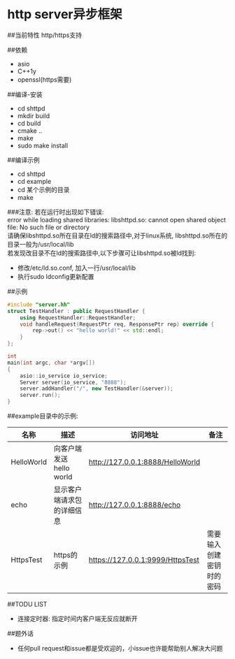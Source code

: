 http server异步框架
===================

##当前特性
http/https支持

##依赖
- asio  
- C++1y  
- openssl(https需要)  

##编译-安装
- cd shttpd  
- mkdir build  
- cd build  
- cmake ..  
- make  
- sudo make install

##编译示例
- cd shttpd  
- cd example  
- cd 某个示例的目录  
- make  

###注意:
若在运行时出现如下错误:  
error while loading shared libraries: libshttpd.so: cannot open shared object file: No such file or directory  
请确保libshttpd.so所在目录在ld的搜索路径中,对于linux系统, libshttpd.so所在的目录一般为/usr/local/lib  
若发现改目录不在ld的搜索路径中,以下步骤可让libshttpd.so被ld找到:  
- 修改/etc/ld.so.conf, 加入一行/usr/local/lib  
- 执行sudo ldconfig更新配置  

##示例
```c++
#include "server.hh"
struct TestHandler : public RequestHandler {
	using RequestHandler::RequestHandler;
	void handleRequest(RequestPtr req, ResponsePtr rep) override {
		rep->out() << "hello world!" << std::endl;
	}
};

int
main(int argc, char *argv[])
{
	asio::io_service io_service;
	Server server(io_service, "8888");
	server.addHandler("/", new TestHandler(&server));
	server.run();
}
```
##example目录中的示例:

|   名称     |         描述                |             访问地址             |            备注             |
|------------|-----------------------------|----------------------------------|-----------------------------|
| HelloWorld | 向客户端发送hello world	   | http://127.0.0.1:8888/HelloWorld |				    |
|   echo     | 显示客户端请求包的详细信息  | http://127.0.0.1:8888/echo       |				    |
| HttpsTest  |  https的示例		   | https://127.0.0.1:9999/HttpsTest |  需要输入创建密钥时的密码   |

##TODU LIST
- 连接定时器: 指定时间内客户端无反应就断开

##题外话
- 任何pull request和issue都是受欢迎的，小issue也许能帮助别人解决大问题
